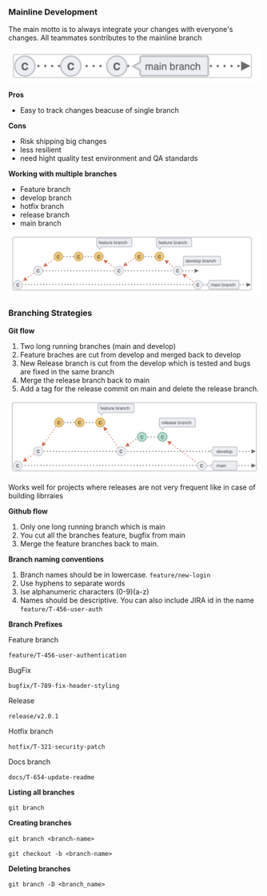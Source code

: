 
### Mainline Development

The main motto is to always integrate your changes with everyone's changes. All teammates sontributes to the mainline branch

![Alt text](image.png)

**Pros**
- Easy to track changes beacuse of single branch

**Cons**
- Risk shipping big changes
- less resilient
- need hight quality test environment and QA standards

**Working with multiple branches**

- Feature branch
- develop branch
- hotfix branch
- release branch
- main branch

![Alt text](image-1.png)

### Branching Strategies

**Git flow**

1. Two long running branches (main and develop)
2. Feature braches are cut from develop and merged back to develop
3. New Release branch is cut from the develop which is tested and bugs are fixed in the same branch
3. Merge the release branch back to main
4. Add a tag for the release commit on main and delete the release branch.

![Alt text](image-2.png)

Works well for projects where releases are not very frequent like in case of building librraies

**Github flow**

1. Only one long running branch which is main
2. You cut all the branches feature, bugfix from main
3. Merge the feature branches back to main.

**Branch naming conventions**

1. Branch names should be in lowercase. 
`feature/new-login`
2. Use hyphens to separate words
3. Ise alphanumeric characters (0-9)(a-z)
4. Names should be descriptive. You can also include JIRA id in the name 
`feature/T-456-user-auth`

**Branch Prefixes**

Feature branch

```
feature/T-456-user-authentication
```

BugFix

```
bugfix/T-789-fix-header-styling
```

Release
```
release/v2.0.1
```

Hotfix branch

```
hotfix/T-321-security-patch
```
Docs branch

```
docs/T-654-update-readme
```

**Listing all branches**
```
git branch
```
**Creating branches**

``git branch <branch-name>``

```
git checkout -b <branch-name>
```

**Deleting branches**

```
git branch -D <branch_name>
```